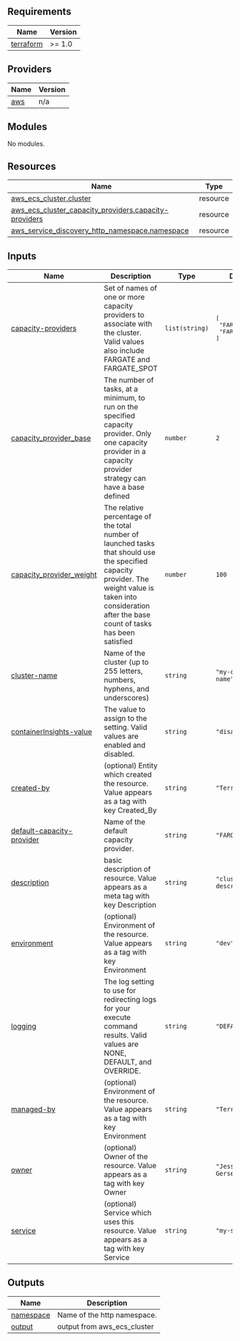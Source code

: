 <!-- BEGIN_TF_DOCS -->
## Requirements

| Name | Version |
|------|---------|
| <a name="requirement_terraform"></a> [terraform](#requirement\_terraform) | >= 1.0 |

## Providers

| Name | Version |
|------|---------|
| <a name="provider_aws"></a> [aws](#provider\_aws) | n/a |

## Modules

No modules.

## Resources

| Name | Type |
|------|------|
| [aws_ecs_cluster.cluster](https://registry.terraform.io/providers/hashicorp/aws/latest/docs/resources/ecs_cluster) | resource |
| [aws_ecs_cluster_capacity_providers.capacity-providers](https://registry.terraform.io/providers/hashicorp/aws/latest/docs/resources/ecs_cluster_capacity_providers) | resource |
| [aws_service_discovery_http_namespace.namespace](https://registry.terraform.io/providers/hashicorp/aws/latest/docs/resources/service_discovery_http_namespace) | resource |

## Inputs

| Name | Description | Type | Default | Required |
|------|-------------|------|---------|:--------:|
| <a name="input_capacity-providers"></a> [capacity-providers](#input\_capacity-providers) | Set of names of one or more capacity providers to associate with the cluster. Valid values also include FARGATE and FARGATE\_SPOT | `list(string)` | <pre>[<br>  "FARGATE",<br>  "FARGATE_SPOT"<br>]</pre> | no |
| <a name="input_capacity_provider_base"></a> [capacity\_provider\_base](#input\_capacity\_provider\_base) | The number of tasks, at a minimum, to run on the specified capacity provider. Only one capacity provider in a capacity provider strategy can have a base defined | `number` | `2` | no |
| <a name="input_capacity_provider_weight"></a> [capacity\_provider\_weight](#input\_capacity\_provider\_weight) | The relative percentage of the total number of launched tasks that should use the specified capacity provider. The weight value is taken into consideration after the base count of tasks has been satisfied | `number` | `100` | no |
| <a name="input_cluster-name"></a> [cluster-name](#input\_cluster-name) | Name of the cluster (up to 255 letters, numbers, hyphens, and underscores) | `string` | `"my-cluster-name"` | no |
| <a name="input_containerInsights-value"></a> [containerInsights-value](#input\_containerInsights-value) | The value to assign to the setting. Valid values are enabled and disabled. | `string` | `"disabled"` | no |
| <a name="input_created-by"></a> [created-by](#input\_created-by) | (optional) Entity which created the resource. Value appears as a tag with key Created\_By | `string` | `"Terraform"` | no |
| <a name="input_default-capacity-provider"></a> [default-capacity-provider](#input\_default-capacity-provider) | Name of the default capacity provider. | `string` | `"FARGATE_SPOT"` | no |
| <a name="input_description"></a> [description](#input\_description) | basic description of resource. Value appears as a meta tag with key Description | `string` | `"cluster description"` | no |
| <a name="input_environment"></a> [environment](#input\_environment) | (optional) Environment of the resource. Value appears as a tag with key Environment | `string` | `"dev"` | no |
| <a name="input_logging"></a> [logging](#input\_logging) | The log setting to use for redirecting logs for your execute command results. Valid values are NONE, DEFAULT, and OVERRIDE. | `string` | `"DEFAULT"` | no |
| <a name="input_managed-by"></a> [managed-by](#input\_managed-by) | (optional) Environment of the resource. Value appears as a tag with key Environment | `string` | `"Terraform"` | no |
| <a name="input_owner"></a> [owner](#input\_owner) | (optional) Owner of the resource. Value appears as a tag with key Owner | `string` | `"Jesse Gersenson"` | no |
| <a name="input_service"></a> [service](#input\_service) | (optional) Service which uses this resource. Value appears as a tag with key Service | `string` | `"my-service"` | no |

## Outputs

| Name | Description |
|------|-------------|
| <a name="output_namespace"></a> [namespace](#output\_namespace) | Name of the http namespace. |
| <a name="output_output"></a> [output](#output\_output) | output from aws\_ecs\_cluster |
<!-- END_TF_DOCS -->